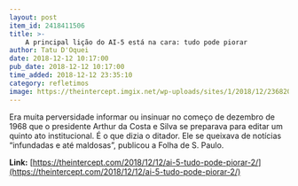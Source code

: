 ```yaml
---
layout: post
item_id: 2418411506
title: >-
    A principal lição do AI-5 está na cara: tudo pode piorar
author: Tatu D'Oquei
date: 2018-12-12 10:17:00
pub_date: 2018-12-12 10:17:00
time_added: 2018-12-12 23:35:10
category: refletimos
image: https://theintercept.imgix.net/wp-uploads/sites/1/2018/12/236820-high-1544547155-e1544547307844.jpeg?auto=compress%2Cformat&q=90&fit=crop&w=1200&h=800
---
```


Era muita perversidade informar ou insinuar no começo de dezembro de 1968 que o presidente Arthur da Costa e Silva se preparava para editar um quinto ato institucional. É o que dizia o ditador. Ele se queixava de notícias “infundadas e até maldosas”, publicou a Folha de S. Paulo.

**Link:** [https://theintercept.com/2018/12/12/ai-5-tudo-pode-piorar-2/](https://theintercept.com/2018/12/12/ai-5-tudo-pode-piorar-2/)

